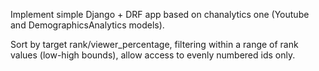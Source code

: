 Implement simple Django + DRF app based on chanalytics one
(Youtube and DemographicsAnalytics models).

Sort by target rank/viewer_percentage, filtering within a range
of rank values (low-high bounds),
allow access to evenly numbered ids only.

